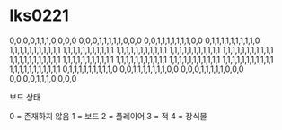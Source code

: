 # lks0221
0,0,0,0,1,1,1,0,0,0,0
0,0,0,1,1,1,1,1,0,0,0
0,0,1,1,1,1,1,1,1,0,0
0,1,1,1,1,1,1,1,1,1,0
1,1,1,1,1,1,1,1,1,1,1
1,1,1,1,1,1,1,1,1,1,1
1,1,1,1,1,1,1,1,1,1,1
1,1,1,1,1,1,1,1,1,1,1
1,1,1,1,1,1,1,1,1,1,1
1,1,1,1,1,1,1,1,1,1,1
1,1,1,1,1,1,1,1,1,1,1
1,1,1,1,1,1,1,1,1,1,1
1,1,1,1,1,1,1,1,1,1,1
1,1,1,1,1,1,1,1,1,1,1
1,1,1,1,1,1,1,1,1,1,1
0,1,1,1,1,1,1,1,1,1,0
0,0,1,1,1,1,1,1,1,0,0
0,0,0,1,1,1,1,1,0,0,0
0,0,0,0,1,1,1,0,0,0,0



보드 상태

0 = 존재하지 않음
1 = 보드
2 = 플레이어
3 = 적
4 = 장식물
